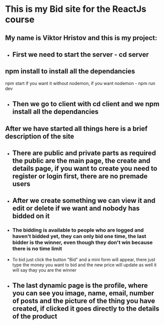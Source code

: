 # This is my Bid site for the ReactJs course
## My name is Viktor Hristov and this is my project:

- ## First we need to start the server - cd server

## npm install to install all the dependancies
npm start if you want it without nodemon, if you want nodemon - npm run dev

- ## Then we go to client with cd client and we npm install all the dependancies

## After we have started all things here is a brief description of the site

- ## There are public and private parts as required the public are the main page, the create and details page, if you want to create you need to register or login first, there are no premade users

- ## After we create something we can view it and edit or delete if we want and nobody has bidded on it

- ### The bidding is available to people who are logged and haven't bidded yet, they can only bid one time, the last bidder is the winner, even though they don't win because there is no time limit

- To bid just click the button "Bid" and a mini form will appear, there just type the money you want to bid and the new price will update as well it will say thay you are the winner

- ## The last dynamic page is the profile, where you can see you image, name, email, number of posts and the picture of the thing you have created, if clicked it goes directly to the details of the product
